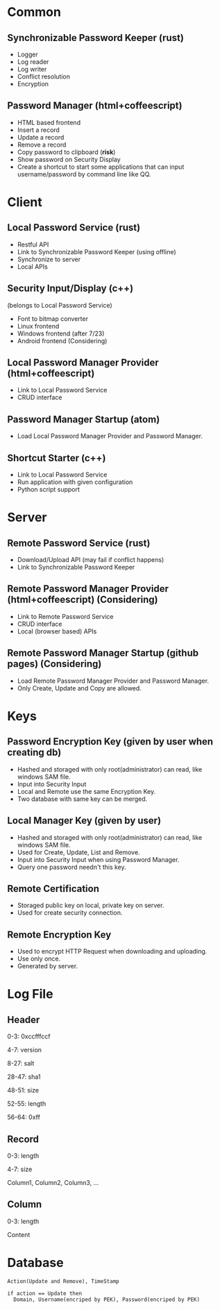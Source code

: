 Common
======

Synchronizable Password Keeper (rust)
-----------
* Logger
* Log reader
* Log writer
* Conflict resolution
* Encryption

Password Manager (html+coffeescript)
------------
* HTML based frontend
* Insert a record
* Update a record
* Remove a record
* Copy password to clipboard (**risk**)
* Show password on Security Display
* Create a shortcut to start some applications that can input username/password by command line like QQ.

Client
======

Local Password Service (rust)
----------
* Restful API
* Link to Synchronizable Password Keeper (using offline)
* Synchronize to server
* Local APIs

Security Input/Display (c++)
-----------
(belongs to Local Password Service)
* Font to bitmap converter
* Linux frontend
* Windows frontend (after 7/23)
* Android frontend (Considering)

Local Password Manager Provider (html+coffeescript)
------------
* Link to Local Password Service
* CRUD interface

Password Manager Startup (atom)
------------
* Load Local Password Manager Provider and Password Manager.

Shortcut Starter (c++)
-------------
* Link to Local Password Service
* Run application with given configuration
* Python script support


Server
======

Remote Password Service (rust)
-------------
* Download/Upload API (may fail if conflict happens)
* Link to Synchronizable Password Keeper

Remote Password Manager Provider (html+coffeescript) (Considering)
------------
* Link to Remote Password Service
* CRUD interface
* Local (browser based) APIs

Remote Password Manager Startup (github pages) (Considering)
------------
* Load Remote Password Manager Provider and Password Manager.
* Only Create, Update and Copy are allowed.

Keys
=====
Password Encryption Key (given by user when creating db)
--------------
* Hashed and storaged with only root(administrator) can read, like windows SAM file.
* Input into Security Input
* Local and Remote use the same Encryption Key.
* Two database with same key can be merged.

Local Manager Key (given by user)
--------------
* Hashed and storaged with only root(administrator) can read, like windows SAM file.
* Used for Create, Update, List and Remove.
* Input into Security Input when using Password Manager.
* Query one password needn't this key.

Remote Certification
--------------
* Storaged public key on local, private key on server.
* Used for create security connection.

Remote Encryption Key
----------------
* Used to encrypt HTTP Request when downloading and uploading.
* Use only once.
* Generated by server.

Log File
=========

Header
--------
0-3: 0xccfffccf

4-7: version

8-27: salt

28-47: sha1

48-51: size

52-55: length

56-64: 0xff

Record
--------
0-3: length

4-7: size

Column1, Column2, Column3, ...

Column
---------
0-3: length

Content


Database
=======
```
Action(Update and Remove), TimeStamp

if action == Update then
  Domain, Username(encriped by PEK), Password(encriped by PEK)
```
